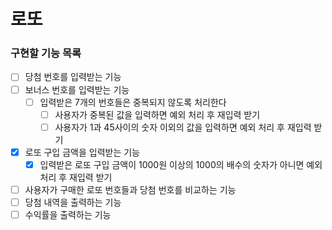 # 로또

### 구현할 기능 목록
- [ ] 당첨 번호를 입력받는 기능
- [ ] 보너스 번호를 입력받는 기능
  - [ ] 입력받은 7개의 번호들은 중복되지 않도록 처리한다
    - [ ] 사용자가 중복된 값을 입력하면 예외 처리 후 재입력 받기
    - [ ] 사용자가 1과 45사이의 숫자 이외의 값을 입력하면 예외 처리 후 재입력 받기
- [x] 로또 구입 금액을 입력받는 기능
  - [x] 입력받은 로또 구입 금액이 1000원 이상의 1000의 배수의 숫자가 아니면 예외 처리 후 재입력 받기
- [ ] 사용자가 구매한 로또 번호들과 당첨 번호를 비교하는 기능
- [ ] 당첨 내역을 출력하는 기능
- [ ] 수익률을 출력하는 기능